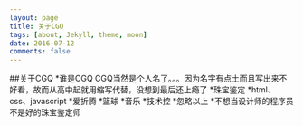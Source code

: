```yaml
---
layout: page
title: 关于CGQ
tags: [about, Jekyll, theme, moon]
date: 2016-07-12
comments: false
---
```

##关于CGQ
*谁是CGQ
CGQ当然是个人名了。。。因为名字有点土而且写出来不好看，故而从高中起就用缩写代替，没想到最后还上瘾了
*珠宝鉴定
*html、css、javascript
*爱折腾
*篮球
*音乐
*技术控
*忽略以上
*不想当设计师的程序员不是好的珠宝鉴定师
